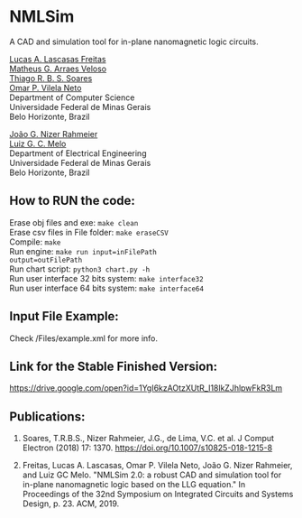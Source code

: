 # NMLSim  
A CAD and simulation tool for in-plane nanomagnetic logic circuits.

[Lucas A. Lascasas Freitas](mailto:lucas.freitas@dcc.ufmg.br)  
[Matheus G. Arraes Veloso](mailto:)  
[Thiago R. B. S. Soares](mailto:thiagorbss@dcc.ufmg.br)  
[Omar P. Vilela Neto](mailto:omar@dcc.ufmg.br)  
Department of Computer Science  
Universidade Federal de Minas Gerais  
Belo Horizonte, Brazil

[João G. Nizer Rahmeier](mailto:joaonizer@ufmg.br)  
[Luiz G. C. Melo](mailto:lgcmelo@gmail.com)  
Department of Electrical Engineering  
Universidade Federal de Minas Gerais  
Belo Horizonte, Brazil

## How to RUN the code:

Erase obj files and exe:        <code>make clean</code>  
Erase csv files in File folder: <code>make eraseCSV</code>  
Compile:                        <code>make</code>  
Run engine:                     <code>make run input=inFilePath output=outFilePath</code>  
Run chart script:               <code>python3 chart.py -h</code>  
Run user interface 32 bits system: <code>make interface32</code>  
Run user interface 64 bits system: <code>make interface64</code>  

## Input File Example:
Check /Files/example.xml for more info.

## Link for the Stable Finished Version:
https://drive.google.com/open?id=1YgI6kzAOtzXUtR_I18lkZJhlpwFkR3Lm

## Publications:
1. Soares, T.R.B.S., Nizer Rahmeier, J.G., de Lima, V.C. et al. J Comput Electron (2018) 17: 1370. https://doi.org/10.1007/s10825-018-1215-8

2. Freitas, Lucas A. Lascasas, Omar P. Vilela Neto, João G. Nizer Rahmeier, and Luiz GC Melo. "NMLSim 2.0: a robust CAD and simulation tool for in-plane nanomagnetic logic based on the LLG equation." In Proceedings of the 32nd Symposium on Integrated Circuits and Systems Design, p. 23. ACM, 2019.
